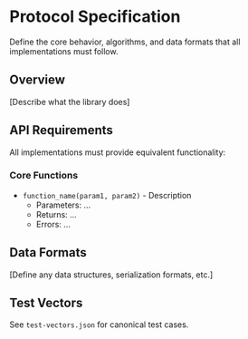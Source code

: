 # Protocol Specification

Define the core behavior, algorithms, and data formats that all implementations must follow.

## Overview

[Describe what the library does]

## API Requirements

All implementations must provide equivalent functionality:

### Core Functions

- `function_name(param1, param2)` - Description
  - Parameters: ...
  - Returns: ...
  - Errors: ...

## Data Formats

[Define any data structures, serialization formats, etc.]

## Test Vectors

See `test-vectors.json` for canonical test cases.

